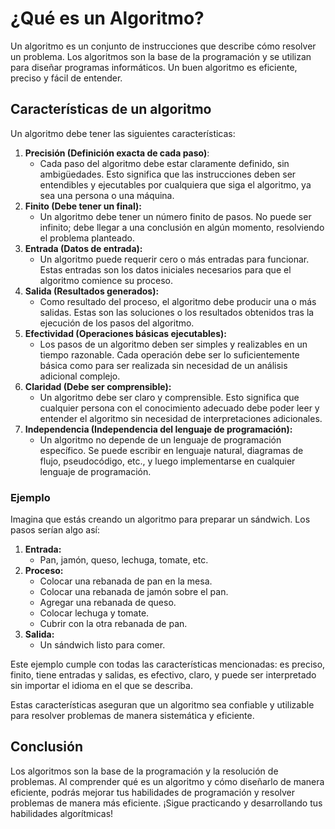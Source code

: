 # ¿Qué es un Algoritmo?

Un algoritmo es un conjunto de instrucciones que describe cómo resolver un problema. Los algoritmos son la base de la
programación y se utilizan para diseñar programas informáticos. Un buen algoritmo es eficiente, preciso y fácil de
entender.

## Características de un algoritmo

Un algoritmo debe tener las siguientes características:

1. **Precisión (Definición exacta de cada paso)**:
    - Cada paso del algoritmo debe estar claramente definido, sin ambigüedades. Esto significa que las instrucciones
      deben
      ser entendibles y ejecutables por cualquiera que siga el algoritmo, ya sea una persona o una máquina.
2. **Finito (Debe tener un final):**
    - Un algoritmo debe tener un número finito de pasos. No puede ser infinito; debe llegar a una conclusión en algún
      momento, resolviendo el problema planteado.
3. **Entrada (Datos de entrada):**
    - Un algoritmo puede requerir cero o más entradas para funcionar. Estas entradas son los datos iniciales necesarios
      para que el algoritmo comience su proceso.
4. **Salida (Resultados generados):**
    - Como resultado del proceso, el algoritmo debe producir una o más salidas. Estas son las soluciones o los
      resultados
      obtenidos tras la ejecución de los pasos del algoritmo.
5. **Efectividad (Operaciones básicas ejecutables):**
    - Los pasos de un algoritmo deben ser simples y realizables en un tiempo razonable. Cada operación debe ser lo
      suficientemente básica como para ser realizada sin necesidad de un análisis adicional complejo.
6. **Claridad (Debe ser comprensible):**
    - Un algoritmo debe ser claro y comprensible. Esto significa que cualquier persona con el conocimiento adecuado debe
      poder leer y entender el algoritmo sin necesidad de interpretaciones adicionales.
7. **Independencia (Independencia del lenguaje de programación):**
    - Un algoritmo no depende de un lenguaje de programación específico. Se puede escribir en lenguaje natural,
      diagramas
      de flujo, pseudocódigo, etc., y luego implementarse en cualquier lenguaje de programación.

### Ejemplo

Imagina que estás creando un algoritmo para preparar un sándwich. Los pasos serían algo así:

1. **Entrada:**
    - Pan, jamón, queso, lechuga, tomate, etc.
2. **Proceso:**
    - Colocar una rebanada de pan en la mesa.
    - Colocar una rebanada de jamón sobre el pan.
    - Agregar una rebanada de queso.
    - Colocar lechuga y tomate.
    - Cubrir con la otra rebanada de pan.
3. **Salida:**
    - Un sándwich listo para comer.

Este ejemplo cumple con todas las características mencionadas: es preciso, finito, tiene entradas y salidas, es
efectivo, claro, y puede ser interpretado sin importar el idioma en el que se describa.

Estas características aseguran que un algoritmo sea confiable y utilizable para resolver problemas de manera sistemática
y eficiente.

## Conclusión

Los algoritmos son la base de la programación y la resolución de problemas. Al comprender qué es un algoritmo y cómo
diseñarlo de manera eficiente, podrás mejorar tus habilidades de programación y resolver problemas de manera más
eficiente. ¡Sigue practicando y desarrollando tus habilidades algorítmicas!